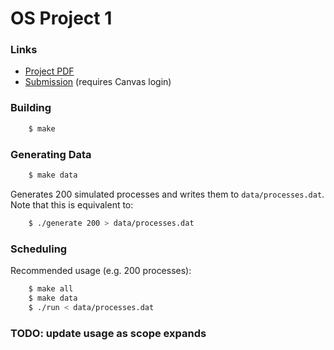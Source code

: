 # OS Project 1

### Links

- [Project PDF]
- [Submission] (requires Canvas login)

[Project PDF]: https://trello-attachments.s3.amazonaws.com/5c41f63b13055631b33664ab/5c744b9e218626267cadcf28/cc86456e8319a2b8fe1d93db1c1d4afa/OSProject1-2019.pdf

[Submission]: https://unt.instructure.com/courses/10450/assignments/246326

### Building

```bash
    $ make
```

### Generating Data

```bash
    $ make data
```

Generates 200 simulated processes and writes them to `data/processes.dat`. Note that this is equivalent to:

```bash
    $ ./generate 200 > data/processes.dat
```

### Scheduling

Recommended usage (e.g. 200 processes):

```bash
    $ make all
    $ make data
    $ ./run < data/processes.dat
```

### TODO: update usage as scope expands

